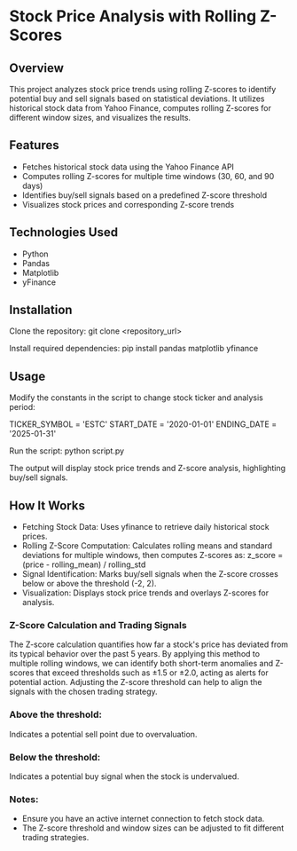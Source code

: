 # Stock Price Analysis with Rolling Z-Scores

## Overview
This project analyzes stock price trends using rolling Z-scores to identify potential buy and sell signals based on statistical deviations. It utilizes historical stock data from Yahoo Finance, computes rolling Z-scores for different window sizes, and visualizes the results.

## Features
- Fetches historical stock data using the Yahoo Finance API
- Computes rolling Z-scores for multiple time windows (30, 60, and 90 days)
- Identifies buy/sell signals based on a predefined Z-score threshold
- Visualizes stock prices and corresponding Z-score trends

## Technologies Used
- Python
- Pandas
- Matplotlib
- yFinance

## Installation
Clone the repository:
git clone <repository_url>

Install required dependencies:
pip install pandas matplotlib yfinance

## Usage
Modify the constants in the script to change stock ticker and analysis period:

TICKER_SYMBOL = 'ESTC'
START_DATE = '2020-01-01'
ENDING_DATE = '2025-01-31'

Run the script:
python script.py

The output will display stock price trends and Z-score analysis, highlighting buy/sell signals.

## How It Works
- Fetching Stock Data: Uses yfinance to retrieve daily historical stock prices.
- Rolling Z-Score Computation: Calculates rolling means and standard deviations for multiple windows, then computes Z-scores as: z_score = (price - rolling_mean) / rolling_std
- Signal Identification: Marks buy/sell signals when the Z-score crosses below or above the threshold (-2, 2).
- Visualization: Displays stock price trends and overlays Z-scores for analysis.

### Z-Score Calculation and Trading Signals
The Z-score calculation quantifies how far a stock's price has deviated from its typical behavior over the past 5 years. By applying this method to multiple rolling windows, we can identify both short-term anomalies and Z-scores that exceed thresholds such as ±1.5 or ±2.0, acting as alerts for potential action. Adjusting the Z-score threshold can help to align the signals with the chosen trading strategy.

### Above the threshold: 
Indicates a potential sell point due to overvaluation.
### Below the threshold: 
Indicates a potential buy signal when the stock is undervalued.

### Notes: 
- Ensure you have an active internet connection to fetch stock data.
- The Z-score threshold and window sizes can be adjusted to fit different trading strategies.



